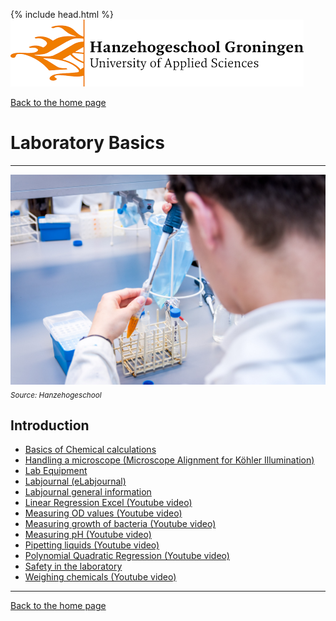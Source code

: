{% include head.html %}
![Hanze](../hanze/hanze.png)

[Back to the home page](../index.md)

# Laboratory Basics

---

![Pic](./impression/impression.jpg)
*<sub>Source: Hanzehogeschool</sub>*

## Introduction

- [Basics of Chemical calculations](./chemical_calculations/chemical_calculations.md)
- [Handling a microscope (Microscope Alignment for Köhler Illumination)](./microscopy/microscopy.md)
- [Lab Equipment](./lab_equipment/lab_equipment.md)
- [Labjournal (eLabjournal)](https://www.elabjournal.com/doc/QuickStartGuide.html)
- [Labjournal general information](./labjournal/labjournal.pdf)
- [Linear Regression Excel (Youtube video)](https://www.youtube.com/watch?v=Cltt47Ah3Q4)
- [Measuring OD values (Youtube video)](https://www.youtube.com/watch?v=xHQM4BbR040)
- [Measuring growth of bacteria (Youtube video)](https://www.youtube.com/watch?v=_5_tlot3rvs)
- [Measuring pH (Youtube video)](https://www.youtube.com/watch?v=gtcCLldrcg4)
- [Pipetting liquids (Youtube video)](https://www.youtube.com/watch?v=D_wx6hXhiGs)
- [Polynomial Quadratic Regression (Youtube video)](https://www.youtube.com/watch?v=kXezPdlO-G8)
- [Safety in the laboratory](./safety/safety.md)
- [Weighing chemicals (Youtube video)](https://www.youtube.com/watch?v=kNUdYdwQ-2Q)


---

[Back to the home page](../index.md)
